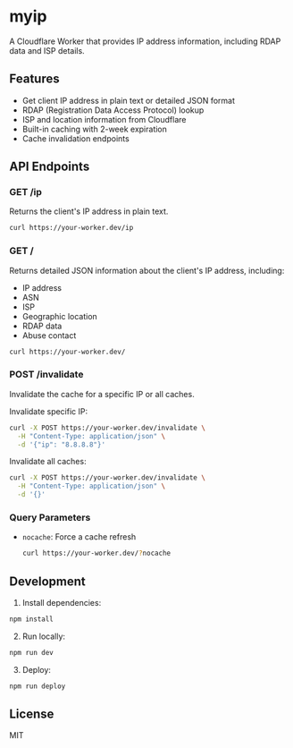 # myip

A Cloudflare Worker that provides IP address information, including RDAP data and ISP details.

## Features

- Get client IP address in plain text or detailed JSON format
- RDAP (Registration Data Access Protocol) lookup
- ISP and location information from Cloudflare
- Built-in caching with 2-week expiration
- Cache invalidation endpoints

## API Endpoints

### GET /ip
Returns the client's IP address in plain text.

```bash
curl https://your-worker.dev/ip
```

### GET /
Returns detailed JSON information about the client's IP address, including:
- IP address
- ASN
- ISP
- Geographic location
- RDAP data
- Abuse contact

```bash
curl https://your-worker.dev/
```

### POST /invalidate
Invalidate the cache for a specific IP or all caches.

Invalidate specific IP:
```bash
curl -X POST https://your-worker.dev/invalidate \
  -H "Content-Type: application/json" \
  -d '{"ip": "8.8.8.8"}'
```

Invalidate all caches:
```bash
curl -X POST https://your-worker.dev/invalidate \
  -H "Content-Type: application/json" \
  -d '{}'
```

### Query Parameters

- `nocache`: Force a cache refresh
  ```bash
  curl https://your-worker.dev/?nocache
  ```

## Development

1. Install dependencies:
```bash
npm install
```

2. Run locally:
```bash
npm run dev
```

3. Deploy:
```bash
npm run deploy
```

## License

MIT
